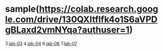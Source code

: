# sample(https://colab.research.google.com/drive/130QXItflfk4o1S6aVPDgBLaxd2vmNYqa?authuser=1)
3.[lab-03](https://github.com/AshrithaPatturi/AIML_BATCH10/blob/main/lab_03.ipynb)
4.[lab-04](https://github.com/AshrithaPatturi/AIML_BATCH10/blob/main/Lab_04.ipynb)
6.[lab-06](https://github.com/AshrithaPatturi/AIML_BATCH10/blob/main/LAB_06.ipynb)
7.[lab-07](https://github.com/AshrithaPatturi/AIML_BATCH10/blob/main/Lab_07.ipynb)
